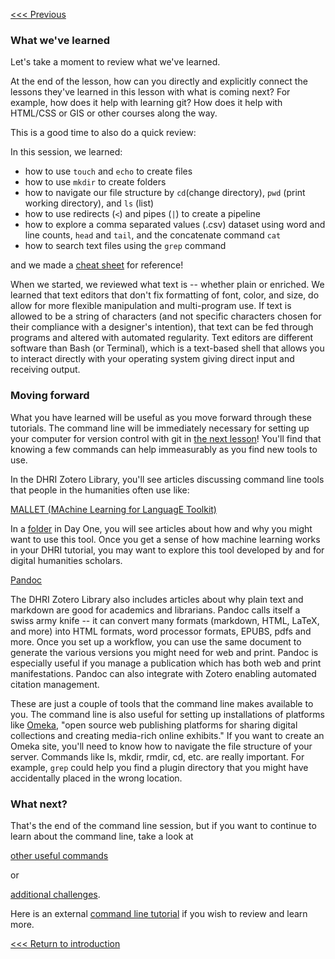 [<<< Previous](grep.md)

### What we've learned

Let's take a moment to review what we've learned.

At the end of the lesson, how can you directly and explicitly connect the lessons they've learned in this lesson with what is coming next? For example, how does it help with learning git? How does it help with HTML/CSS or GIS or other courses along the way.

This is a good time to also do a quick review:

In this session, we learned:
- how to use `touch` and `echo` to create files 
- how to use `mkdir` to create folders
- how to navigate our file structure by `cd`(change directory), `pwd` (print working directory), and `ls` (list)
- how to use redirects (`<`) and pipes (`|`) to create a pipeline
- how to explore a comma separated values (.csv) dataset using word and line counts, `head` and `tail`, and the concatenate command `cat`
- how to search text files using the `grep` command

and we made a [cheat sheet](commands.md) for reference!

When we started, we reviewed what text is -- whether plain or enriched. We learned that text editors that don't fix formatting of font, color, and size, do allow for more flexible manipulation and multi-program use. If text is allowed to be a string of characters (and not specific characters chosen for their compliance with a designer's intention), that text can be fed through programs and altered with automated regularity. Text editors are different software than Bash (or Terminal), which is a text-based shell that allows you to interact directly with your operating system giving direct input and receiving output. 

### Moving forward

What you have learned will be useful as you move forward through these tutorials. The command line will be immediately necessary for setting up your computer for version control with git in [the next lesson](https://github.com/DHRI-Curriculum/git)! You'll find that knowing a few commands can help immeasurably as you find new tools to use.

In the DHRI Zotero Library, you'll see articles discussing command line tools that people in the humanities often use like:

[MALLET (MAchine Learning for LanguagE Toolkit)](http://mallet.cs.umass.edu/index.php)

In a [folder](https://www.zotero.org/groups/1073865/cuny-neh_institute/items/collectionKey/9A27CIQN) in Day One, you will see articles about how and why you might want to use this tool. Once you get a sense of how machine learning works in your DHRI tutorial, you may want to explore this tool developed by and for digital humanities scholars.

[Pandoc](https://pandoc.org/)

The DHRI Zotero Library also includes articles about why plain text and markdown are good for academics and librarians. Pandoc calls itself a swiss army knife -- it can convert many formats (markdown, HTML, LaTeX, and more) into HTML formats, word processor formats, EPUBS, pdfs and more. Once you set up a workflow, you can use the same document to generate the various versions you might need for web and print. Pandoc is especially useful if you manage a publication which has both web and print manifestations. Pandoc can also integrate with Zotero enabling automated citation management.

These are just a couple of tools that the command line makes available to you. The command line is also useful for setting up installations of platforms like [Omeka](https://omeka.org/), "open source web publishing platforms for sharing digital collections and creating media-rich online exhibits."  If you want to create an Omeka site, you'll need to know how to navigate the file structure of your server. Commands like ls, mkdir, rmdir, cd, etc. are really important. For example, `grep` could help you find a plugin directory that you might have accidentally placed in the wrong location.

### What next?

That's the end of the command line session, but if you want to continue to learn about the command line, take a look at 

[other useful commands](other-commands.md) 

or 

[additional challenges](challenges.md).

Here is an external [command line tutorial]( https://ryanstutorials.net/linuxtutorial/) if you wish to review and learn more.

[<<< Return to introduction](README.md)


